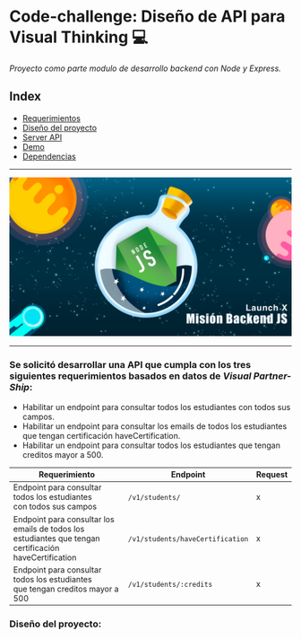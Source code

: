 # Code-challenge: Diseño de API para Visual Thinking 💻

*Proyecto como parte modulo de desarrollo backend con Node y Express.*
<br>


## Index

* [Requerimientos](#1)
* [Diseño del proyecto](#diseño-del-proyecto)
* [Server API]()
* [Demo]()
* [Dependencias]()
---

<img id="test" src="./lib/assets/cover.png">

---
 ### <a id="1">Se solicitó desarrollar una API que cumpla con los tres siguientes requerimientos basados en datos de *Visual Partner-Ship*: </a>

* Habilitar un endpoint para consultar todos los estudiantes con todos sus campos.
* Habilitar un endpoint para consultar los emails de todos los estudiantes que tengan certificación haveCertification.
* Habilitar un endpoint para consultar todos los estudiantes que tengan creditos mayor a 500.


| Requerimiento     | Endpoint    | Request |
|-------------------|-------------|---------|
|Endpoint para consultar todos los estudiantes <br> con todos sus campos| `/v1/students/`|x|
|Endpoint para consultar los emails de todos los <br> estudiantes que tengan certificación haveCertification| `/v1/students/haveCertification` |x|
|Endpoint para consultar todos los estudiantes <br> que tengan creditos mayor a 500|`/v1/students/:credits`|x|


### Diseño del proyecto:

